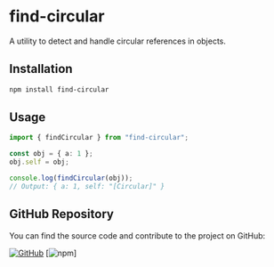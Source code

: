# find-circular

A utility to detect and handle circular references in objects.

## Installation

```bash
npm install find-circular
```

## Usage

```typescript
import { findCircular } from "find-circular";

const obj = { a: 1 };
obj.self = obj;

console.log(findCircular(obj));
// Output: { a: 1, self: "[Circular]" }
```
## GitHub Repository

You can find the source code and contribute to the project on GitHub:

[![GitHub](https://img.shields.io/badge/GitHub-Repository-blue?logo=github)](https://github.com/johnretsas/find-circular)
[![npm](https://www.npmjs.com/package/find-circular)]
